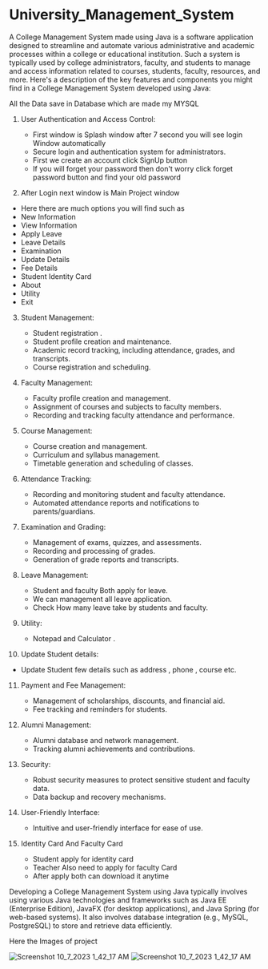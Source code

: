 # University_Management_System
A College Management System made using Java is a software application designed to streamline and automate various administrative and 
academic processes within a college or educational institution. Such a system is typically used by college administrators, faculty, and 
students to manage and access information related to courses, students, faculty, resources, and more. 
Here's a description of the key features and components you might find in a College Management System developed using Java:

All the Data save in Database which are made my MYSQL 

1. User Authentication and Access Control:
   - First window is Splash window after 7 second you will see login Window automatically
   - Secure login and authentication system for administrators.
   - First we create an account click SignUp button
   - If you will forget your password then don't worry click forget password button and find your old password

2. After Login next window is Main Project window
  - Here there are much options you will find such as
  - New Information
  - View Information 
  - Apply Leave
  - Leave Details
  - Examination
  - Update Details
  - Fee Details
  - Student Identity Card
  - About
  - Utility
  - Exit

    
3. Student Management:
   - Student registration .
   - Student profile creation and maintenance.
   - Academic record tracking, including attendance, grades, and transcripts.
   - Course registration and scheduling.

4. Faculty Management:
   - Faculty profile creation and management.
   - Assignment of courses and subjects to faculty members.
   - Recording and tracking faculty attendance and performance.

5. Course Management:
   - Course creation and management.
   - Curriculum and syllabus management.
   - Timetable generation and scheduling of classes.

6. Attendance Tracking:
   - Recording and monitoring student and faculty attendance.
   - Automated attendance reports and notifications to parents/guardians.

7. Examination and Grading:
   - Management of exams, quizzes, and assessments.
   - Recording and processing of grades.
   - Generation of grade reports and transcripts.

8. Leave Management:
   - Student and faculty Both apply for leave.
   - We can management all leave application.
   - Check How many leave take by students and faculty.

9. Utility:
   - Notepad and Calculator .

10. Update Student details:
   - Update Student few details such as address , phone , course etc.

11. Payment and Fee Management:
    - Management of scholarships, discounts, and financial aid.
    - Fee tracking and reminders for students.

12. Alumni Management:
    - Alumni database and network management.
    - Tracking alumni achievements and contributions.

13. Security:
    - Robust security measures to protect sensitive student and faculty data.
    - Data backup and recovery mechanisms.

14. User-Friendly Interface:
    - Intuitive and user-friendly interface for ease of use.

15. Identity Card And Faculty Card
    - Student apply for identity card
    - Teacher Also need to apply for faculty Card
    - After apply both can download it anytime      

Developing a College Management System using Java typically involves using various Java technologies and frameworks such as Java EE (Enterprise Edition), 
JavaFX (for desktop applications), and Java Spring (for web-based systems). It also involves database integration (e.g., MySQL, PostgreSQL) to 
store and retrieve data efficiently.

Here the Images of project

![Screenshot 10_7_2023 1_42_17 AM](https://github.com/Uday123kushwah/University_Management_System/assets/108609705/f7e0b51b-7fff-4663-94ca-e8f0bdb15e0d)
![Screenshot 10_7_2023 1_42_17 AM](https://github.com/Uday123kushwah/University_Management_System/assets/108609705/7d0db92b-27b3-451e-a68c-d4dca82fa4b8)

